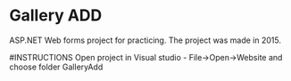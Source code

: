 # Gallery ADD

ASP.NET Web forms project for practicing. The project was made in 2015.


#INSTRUCTIONS
Open project in Visual studio - File->Open->Website and choose folder GalleryAdd


